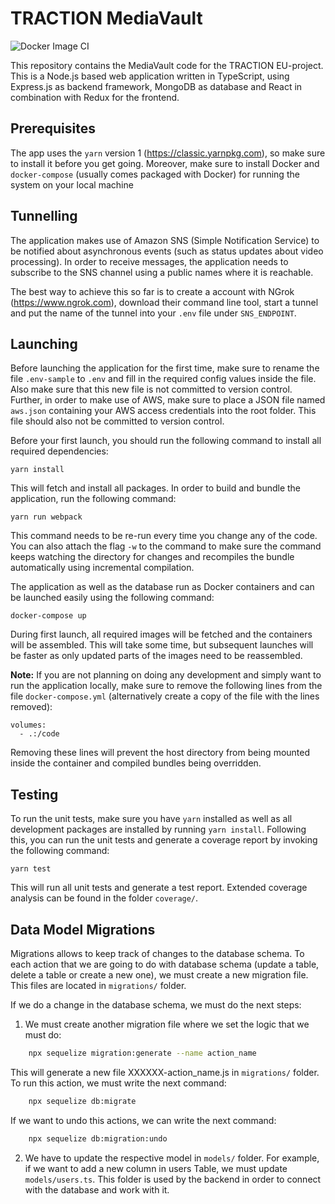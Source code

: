 # TRACTION MediaVault

![Docker Image CI](https://github.com/tv-vicomtech/traction_MediaVault/workflows/Docker%20Image%20CI/badge.svg)

This repository contains the MediaVault code for the TRACTION EU-project. This
is a Node.js based web application written in TypeScript, using Express.js as
backend framework, MongoDB as database and React in combination with Redux for
the frontend.

## Prerequisites

The app uses the `yarn` version 1 (https://classic.yarnpkg.com), so make sure
to install it before you get going. Moreover, make sure to install Docker and
`docker-compose` (usually comes packaged with Docker) for running the system
on your local machine

## Tunnelling

The application makes use of Amazon SNS (Simple Notification Service) to be
notified about asynchronous events (such as status updates about video
processing). In order to receive messages, the application needs to subscribe
to the SNS channel using a public names where it is reachable.

The best way to achieve this so far is to create a account with NGrok
(https://www.ngrok.com), download their command line tool, start a tunnel and
put the name of the tunnel into your `.env` file under `SNS_ENDPOINT`.

## Launching

Before launching the application for the first time, make sure to rename the
file `.env-sample` to `.env` and fill in the required config values inside the
file. Also make sure that this new file is not committed to version control.
Further, in order to make use of AWS, make sure to place a JSON file named
`aws.json` containing your AWS access credentials into the root folder. This
file should also not be committed to version control.

Before your first launch, you should run the following command to install all
required dependencies:

    yarn install

This will fetch and install all packages. In order to build and bundle the
application, run the following command:

    yarn run webpack

This command needs to be re-run every time you change any of the code. You
can also attach the flag `-w` to the command to make sure the command keeps
watching the directory for changes and recompiles the bundle automatically
using incremental compilation.

The application as well as the database run as Docker containers and can be
launched easily using the following command:

    docker-compose up

During first launch, all required images will be fetched and the containers
will be assembled. This will take some time, but subsequent launches will be
faster as only updated parts of the images need to be reassembled.

**Note:** If you are not planning on doing any development and simply want to
run the application locally, make sure to remove the following lines from the
file `docker-compose.yml` (alternatively create a copy of the file with the
lines removed):

    volumes:
      - .:/code

Removing these lines will prevent the host directory from being mounted inside
the container and compiled bundles being overridden.

## Testing

To run the unit tests, make sure you have `yarn` installed as well as all
development packages are installed by running `yarn install`. Following this,
you can run the unit tests and generate a coverage report by invoking the
following command:

    yarn test

This will run all unit tests and generate a test report. Extended coverage
analysis can be found in the folder `coverage/`.

## Data Model Migrations

Migrations allows to keep track of changes to the database schema. To each action that we are going to do with database schema (update a table, delete a table or create a new one), we must create a new migration file. This files are located in `migrations/` folder.

If we do a change in the database schema, we must do the next steps:

1. We must create another migration file where we set the logic that we must do:

```bash
    npx sequelize migration:generate --name action_name
```

This will generate a new file XXXXXX-action_name.js in `migrations/` folder. To run this action, we must write the next command:

```bash
    npx sequelize db:migrate
```

If we want to undo this actions, we can write the next command:

```bash
    npx sequelize db:migration:undo
```

2. We have to update the respective model in `models/` folder. For example, if we want to add a new column in users Table, we must update `models/users.ts`.  This folder is used by the backend in order to connect with the database and work with it.

